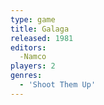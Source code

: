 ```yaml
---
type: game
title: Galaga
released: 1981
editors: 
  -Namco
players: 2
genres:
  - 'Shoot Them Up'
---
```


